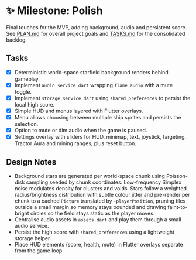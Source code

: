 # ✨ Milestone: Polish

Final touches for the MVP, adding background, audio and persistent score.
See [PLAN.md](PLAN.md) for overall project goals and
[TASKS.md](TASKS.md) for the consolidated backlog.

## Tasks

- [x] Deterministic world-space starfield background renders behind gameplay.
- [x] Implement `audio_service.dart` wrapping `flame_audio` with a
      mute toggle.
- [x] Implement `storage_service.dart` using `shared_preferences`
      to persist the local high score.
- [x] Simple HUD and menus layered with Flutter overlays.
- [x] Menu allows choosing between multiple ship sprites and persists the selection.
- [x] Option to mute or dim audio when the game is paused.
- [x] Settings overlay with sliders for HUD, minimap, text, joystick, targeting,
      Tractor Aura and mining ranges, plus reset button.

## Design Notes

- Background stars are generated per world-space chunk using Poisson-disk
  sampling seeded by chunk coordinates. Low-frequency Simplex noise modulates
  density for clusters and voids. Stars follow a weighted radius/brightness
  distribution with subtle colour jitter and pre-render per chunk to a cached
  `Picture` translated by `-playerPosition`, pruning tiles outside a small
  margin so memory stays bounded and drawing faint-to-bright circles so the
  field stays static as the player moves.
- Centralise audio assets in `assets.dart` and play them through a small
  audio service.
- Persist the high score with `shared_preferences` using a lightweight storage
  helper.
- Place HUD elements (score, health, mute) in Flutter overlays separate from
  the game loop.
